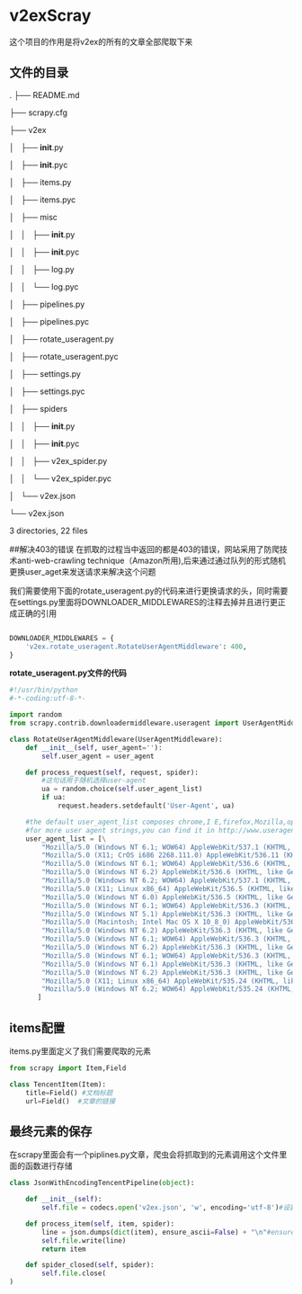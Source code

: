# v2exScray

这个项目的作用是将v2ex的所有的文章全部爬取下来

## 文件的目录
.
├── README.md

├── scrapy.cfg

├── v2ex

│   ├── __init__.py

│   ├── __init__.pyc

│   ├── items.py

│   ├── items.pyc

│   ├── misc

│   │   ├── __init__.py

│   │   ├── __init__.pyc

│   │   ├── log.py

│   │   └── log.pyc

│   ├── pipelines.py

│   ├── pipelines.pyc

│   ├── rotate_useragent.py

│   ├── rotate_useragent.pyc

│   ├── settings.py

│   ├── settings.pyc

│   ├── spiders

│   │   ├── __init__.py

│   │   ├── __init__.pyc

│   │   ├── v2ex_spider.py

│   │   └── v2ex_spider.pyc

│   └── v2ex.json

└── v2ex.json


3 directories, 22 files


##解决403的错误
在抓取的过程当中返回的都是403的错误，网站采用了防爬技术anti-web-crawling technique（Amazon所用),后来通过通过队列的形式随机更换user_aget来发送请求来解决这个问题

我们需要使用下面的rotate_useragent.py的代码来进行更换请求的头，同时需要在settings.py里面将DOWNLOADER_MIDDLEWARES的注释去掉并且进行更正成正确的引用 

```python

DOWNLOADER_MIDDLEWARES = {
    'v2ex.rotate_useragent.RotateUserAgentMiddleware': 400,
}

```


**rotate_useragent.py文件的代码**

``` python
#!/usr/bin/python
#-*-coding:utf-8-*-

import random
from scrapy.contrib.downloadermiddleware.useragent import UserAgentMiddleware

class RotateUserAgentMiddleware(UserAgentMiddleware):
    def __init__(self, user_agent=''):
        self.user_agent = user_agent

    def process_request(self, request, spider):
        #这句话用于随机选择user-agent
        ua = random.choice(self.user_agent_list)
        if ua:
            request.headers.setdefault('User-Agent', ua)

    #the default user_agent_list composes chrome,I E,firefox,Mozilla,opera,netscape
    #for more user agent strings,you can find it in http://www.useragentstring.com/pages/useragentstring.php
    user_agent_list = [\
        "Mozilla/5.0 (Windows NT 6.1; WOW64) AppleWebKit/537.1 (KHTML, like Gecko) Chrome/22.0.1207.1 Safari/537.1"\
        "Mozilla/5.0 (X11; CrOS i686 2268.111.0) AppleWebKit/536.11 (KHTML, like Gecko) Chrome/20.0.1132.57 Safari/536.11",\
        "Mozilla/5.0 (Windows NT 6.1; WOW64) AppleWebKit/536.6 (KHTML, like Gecko) Chrome/20.0.1092.0 Safari/536.6",\
        "Mozilla/5.0 (Windows NT 6.2) AppleWebKit/536.6 (KHTML, like Gecko) Chrome/20.0.1090.0 Safari/536.6",\
        "Mozilla/5.0 (Windows NT 6.2; WOW64) AppleWebKit/537.1 (KHTML, like Gecko) Chrome/19.77.34.5 Safari/537.1",\
        "Mozilla/5.0 (X11; Linux x86_64) AppleWebKit/536.5 (KHTML, like Gecko) Chrome/19.0.1084.9 Safari/536.5",\
        "Mozilla/5.0 (Windows NT 6.0) AppleWebKit/536.5 (KHTML, like Gecko) Chrome/19.0.1084.36 Safari/536.5",\
        "Mozilla/5.0 (Windows NT 6.1; WOW64) AppleWebKit/536.3 (KHTML, like Gecko) Chrome/19.0.1063.0 Safari/536.3",\
        "Mozilla/5.0 (Windows NT 5.1) AppleWebKit/536.3 (KHTML, like Gecko) Chrome/19.0.1063.0 Safari/536.3",\
        "Mozilla/5.0 (Macintosh; Intel Mac OS X 10_8_0) AppleWebKit/536.3 (KHTML, like Gecko) Chrome/19.0.1063.0 Safari/536.3",\
        "Mozilla/5.0 (Windows NT 6.2) AppleWebKit/536.3 (KHTML, like Gecko) Chrome/19.0.1062.0 Safari/536.3",\
        "Mozilla/5.0 (Windows NT 6.1; WOW64) AppleWebKit/536.3 (KHTML, like Gecko) Chrome/19.0.1062.0 Safari/536.3",\
        "Mozilla/5.0 (Windows NT 6.2) AppleWebKit/536.3 (KHTML, like Gecko) Chrome/19.0.1061.1 Safari/536.3",\
        "Mozilla/5.0 (Windows NT 6.1; WOW64) AppleWebKit/536.3 (KHTML, like Gecko) Chrome/19.0.1061.1 Safari/536.3",\
        "Mozilla/5.0 (Windows NT 6.1) AppleWebKit/536.3 (KHTML, like Gecko) Chrome/19.0.1061.1 Safari/536.3",\
        "Mozilla/5.0 (Windows NT 6.2) AppleWebKit/536.3 (KHTML, like Gecko) Chrome/19.0.1061.0 Safari/536.3",\
        "Mozilla/5.0 (X11; Linux x86_64) AppleWebKit/535.24 (KHTML, like Gecko) Chrome/19.0.1055.1 Safari/535.24",\
        "Mozilla/5.0 (Windows NT 6.2; WOW64) AppleWebKit/535.24 (KHTML, like Gecko) Chrome/19.0.1055.1 Safari/535.24"
       ]
```

## items配置
items.py里面定义了我们需要爬取的元素

``` python
from scrapy import Item,Field

class TencentItem(Item):
    title=Field() #文档标题
    url=Field()  #文章的链接

```

## 最终元素的保存

在scrapy里面会有一个piplines.py文章，爬虫会将抓取到的元素调用这个文件里面的函数进行存储

``` python
class JsonWithEncodingTencentPipeline(object):

    def __init__(self):
        self.file = codecs.open('v2ex.json', 'w', encoding='utf-8')#设置encoding来防止乱码

    def process_item(self, item, spider):
        line = json.dumps(dict(item), ensure_ascii=False) + "\n"#ensure_ascii为true的话输出的是一个ascii字符，想输出中文的话需要将其设置为False
        self.file.write(line)
        return item

    def spider_closed(self, spider):
        self.file.close(
)
```


